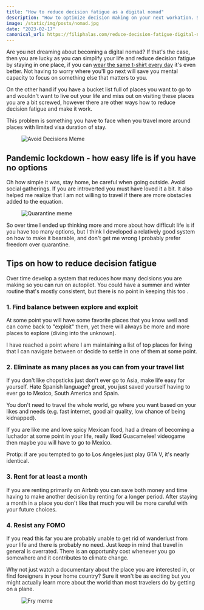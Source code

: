 ```yaml
---
title: "How to reduce decision fatigue as a digital nomad"
description: "How to optimize decision making on your next workation. Sharing my experience after living in more than 8 countries."
image: /static/img/posts/nomad.jpg
date: "2023-02-17"
canonical_url: https://filiphalas.com/reduce-decision-fatigue-digital-nomad
---
```


Are you not dreaming about becoming a digital nomad? If that's the case, then you are lucky as you can simplify your life and reduce decision fatigue by staying in one place, if you can <a href="https://www.inc.com/craig-bloem/this-1-unusual-habit-helped-make-mark-zuckerberg-steve-jobs-dr-dre-successful.html" target="_blank">wear the same t-shirt every day</a> it's even better. Not having to worry where you'll go next will save you mental capacity to focus on something else that matters to you.

On the other hand if you have a bucket list full of places you want to go to and wouldn't want to live out your life and miss out on visiting these places you are a bit screwed, however there are other ways how to reduce decision fatigue and make it work.

This problem is something you have to face when you travel more around places with limited visa duration of stay.

<figure>
  <img src="/static/img/posts/avoid-decisions-meme.jpg" alt="Avoid Decisions Meme">
</figure>

## Pandemic lockdown - how easy life is if you have no options
Oh how simple it was, stay home, be careful when going outside. Avoid social gatherings. If you are introverted you must have loved it a bit. It also helped me realize that I am not willing to travel if there are more obstacles added to the equation.

<figure>
  <img src="/static/img/posts/quarantine-meme.jpg" alt="Quarantine meme">
</figure>

So over time I ended up thinking more and more about how difficult life is if you have too many options, but I think I developed a relatively good system on how to make it bearable, and don't get me wrong I probably prefer freedom over quarantine.

## Tips on how to reduce decision fatigue
Over time develop a system that reduces how many decisions you are making so you can run on autopilot. You could have a summer and winter routine that's mostly consistent, but there is no point in keeping this too .

### 1. Find balance between explore and exploit
At some point you will have some favorite places that you know well and can come back to "exploit" them, yet there will always be more and more places to explore (diving into the unknown).

I have reached a point where I am maintaining a list of top places for living that I can navigate between or decide to settle in one of them at some point.

### 2. Eliminate as many places as you can from your travel list
If you don't like chopsticks just don't ever go to Asia, make life easy for yourself. Hate Spanish language? great, you just saved yourself having to ever go to Mexico, South America and Spain.

You don't need to travel the whole world, go where you want based on your likes and needs (e.g. fast internet, good air quality, low chance of being kidnapped).

If you are like me and love spicy Mexican food, had a dream of becoming a luchador at some point in your life, really liked Guacamelee! videogame then maybe you will have to go to Mexico.

Protip: if are you tempted to go to Los Angeles just play GTA V, it's nearly identical.

### 3. Rent for at least a month
If you are renting primarily on Airbnb you can save both money and time having to make another decision by renting for a longer period. After staying a month in a place you don't like that much you will be more careful with your future choices.

### 4. Resist any FOMO
If you read this far you are probably unable to get rid of wanderlust from your life and there is probably no need. Just keep in mind that travel in general is overrated. There is an opportunity cost whenever you go somewhere and it contributes to climate change.

Why not just watch a documentary about the place you are interested in, or find foreigners in your home country? Sure it won't be as exciting but you might actually learn more about the world than most travelers do by getting on a plane.

<figure>
  <img src="/static/img/posts/fry-meme.jpg" alt="Fry meme">
</figure>